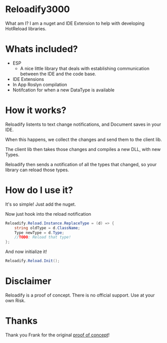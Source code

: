 # Reloadify3000
What am I? I am a nuget and IDE Extension to help with developing HotReload libraries.


# Whats included?

* ESP
	* A nice little library that deals with establishing communication between the IDE and the code base.
* IDE Extensions
* In App Roslyn compilation
* Notifcation for when a new DataType is available


# How it works?

Reloadify listents to text change notifications, and Document saves in your IDE.

When this happens, we collect the changes and send them to the client lib.

The client lib then takes those changes and compiles a new DLL, with new Types.

Reloadify then sends a notification of all the types that changed, so your library can reload those types.


# How do I use it?

It's so simple! Just add the nuget.

Now just hook into the reload notification


``` cs 
Reloadify.Reload.Instance.ReplaceType = (d) => {
	string oldType = d.ClassName;
	Type newType = d.Type;
	//TODO: Reload that type!
};
```
And now initialize it!

``` cs
Reloadify.Reload.Init();
```


# Disclaimer
Reloadify is a proof of concept. There is no official support. Use at your own Risk.


# Thanks
Thank you Frank for the original [proof of concept](https://github.com/praeclarum/Continuous)!

	 